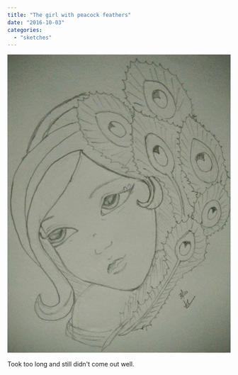 ```yaml
---
title: "The girl with peacock feathers"
date: "2016-10-03"
categories: 
  - "sketches"
---
```


[![](images/wp-image-1192276305jpg.jpg)](https://hitesh.in/wp-content/uploads/2016/10/wp-image-1192276305jpg.jpg)

Took too long and still didn't come out well.
